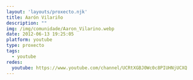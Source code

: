 ```yaml
---
layout: 'layouts/proxecto.njk'
title: Aarón Vilariño
description: ""
img: /img/comunidade/Aaron_Vilarino.webp
date: 2012-06-13 19:25:05
platform: youtube
type: proxecto
tags:
  - youtube
redes:
  youtube: https://www.youtube.com/channel/UCRtXGBJ0Wc0c8PIUHNjUCXQ
---
```

